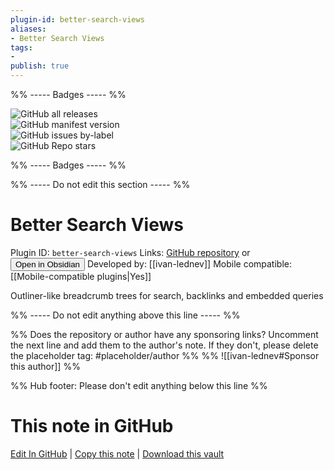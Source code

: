 ```yaml
---
plugin-id: better-search-views
aliases:
- Better Search Views
tags: 
- 
publish: true
---
```


%% ----- Badges ----- %%

![GitHub all releases](https://img.shields.io/github/downloads/ivan-lednev/better-search-views/total?color=573E7A&logo=github&style=for-the-badge)   
![GitHub manifest version](https://img.shields.io/github/manifest-json/v/ivan-lednev/better-search-views?color=573E7A&logo=github&style=for-the-badge)   
![GitHub issues by-label](https://img.shields.io/github/issues/ivan-lednev/better-search-views/help%20wanted?color=573E7A&logo=github&style=for-the-badge)   
![GitHub Repo stars](https://img.shields.io/github/stars/ivan-lednev/better-search-views?color=573E7A&logo=github&style=for-the-badge)

%% ----- Badges ----- %%

%% ----- Do not edit this section ----- %%

# Better Search Views

Plugin ID: `better-search-views`
Links: [GitHub repository](https://github.com/ivan-lednev/better-search-views) or [<button id=HH>Open in Obsidian</button>](obsidian://show-plugin?id=better-search-views)
Developed by: [[ivan-lednev]]
Mobile compatible: [[Mobile-compatible plugins|Yes]]

Outliner-like breadcrumb trees for search, backlinks and embedded queries 

%% ----- Do not edit anything above this line ----- %% 

%% Does the repository or author have any sponsoring links? Uncomment the next line and add them to the author's note. If they don't, please delete the placeholder tag: #placeholder/author %%
%% ![[ivan-lednev#Sponsor this author]] %%

%% Hub footer: Please don't edit anything below this line %%

# This note in GitHub

<span class="git-footer">[Edit In GitHub](https://github.dev/obsidian-community/obsidian-hub/blob/main/02%20-%20Community%20Expansions/02.05%20All%20Community%20Expansions/Plugins/better-search-views.md "git-hub-edit-note") | [Copy this note](https://raw.githubusercontent.com/obsidian-community/obsidian-hub/main/02%20-%20Community%20Expansions/02.05%20All%20Community%20Expansions/Plugins/better-search-views.md "git-hub-copy-note") | [Download this vault](https://github.com/obsidian-community/obsidian-hub/archive/refs/heads/main.zip "git-hub-download-vault") </span>
